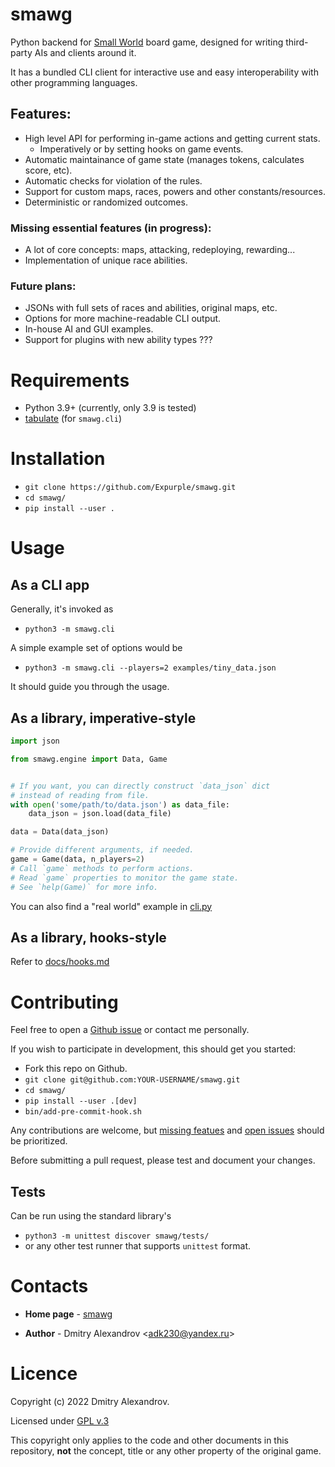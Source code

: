 # smawg

Python backend for
[Small World](https://en.m.wikipedia.org/wiki/Small_World_(board_game))
board game,
designed for writing third-party AIs and clients around it.

It has a bundled CLI client for interactive use
and easy interoperability with other programming languages.

## Features:

* High level API for performing in-game actions and getting current stats.
    * Imperatively or by setting hooks on game events.
* Automatic maintainance of game state (manages tokens, calculates score, etc).
* Automatic checks for violation of the rules.
* Support for custom maps, races, powers and other constants/resources.
* Deterministic or randomized outcomes.

### **Missing essential features** (in progress):

* A lot of core concepts: maps, attacking, redeploying, rewarding...
* Implementation of unique race abilities.

### Future plans:

* JSONs with full sets of races and abilities, original maps, etc.
* Options for more machine-readable CLI output.
* In-house AI and GUI examples.
* Support for plugins with new ability types ???


# Requirements

* Python 3.9+ (currently, only 3.9 is tested)
* [tabulate](https://github.com/astanin/python-tabulate) (for `smawg.cli`)


# Installation

* `git clone https://github.com/Expurple/smawg.git`
* `cd smawg/`
* `pip install --user .`


# Usage

## As a CLI app

Generally, it's invoked as
* `python3 -m smawg.cli`

A simple example set of options would be
* `python3 -m smawg.cli --players=2 examples/tiny_data.json`

It should guide you through the usage.

## As a library, imperative-style

```python
import json

from smawg.engine import Data, Game


# If you want, you can directly construct `data_json` dict
# instead of reading from file.
with open('some/path/to/data.json') as data_file:
    data_json = json.load(data_file)

data = Data(data_json)

# Provide different arguments, if needed.
game = Game(data, n_players=2)
# Call `game` methods to perform actions.
# Read `game` properties to monitor the game state.
# See `help(Game)` for more info.
```

You can also find a "real world" example in [cli.py](./smawg/cli.py)

## As a library, hooks-style

Refer to [docs/hooks.md](./docs/hooks.md)


# Contributing

Feel free to open a
[Github issue](https://github.com/Expurple/smawg/issues/new/choose)
or contact me personally.

If you wish to participate in development, this should get you started:
* Fork this repo on Github.
* `git clone git@github.com:YOUR-USERNAME/smawg.git`
* `cd smawg/`
* `pip install --user .[dev]`
* `bin/add-pre-commit-hook.sh`

Any contributions are welcome, but [missing featues](##Features:) and
[open issues](https://github.com/Expurple/smawg/issues) should be prioritized.

Before submitting a pull request, please test and document your changes.

## Tests

Can be run using the standard library's
* `python3 -m unittest discover smawg/tests/`
* or any other test runner that supports `unittest` format.


# Contacts

* **Home page** - [smawg](https://github.com/expurple/smawg)

* **Author** - Dmitry Alexandrov <adk230@yandex.ru\>


# Licence

Copyright (c) 2022 Dmitry Alexandrov.

Licensed under [GPL v.3](./LICENSE)

This copyright only applies to the code and other documents in this repository,
**not** the concept, title or any other property of the original game.

